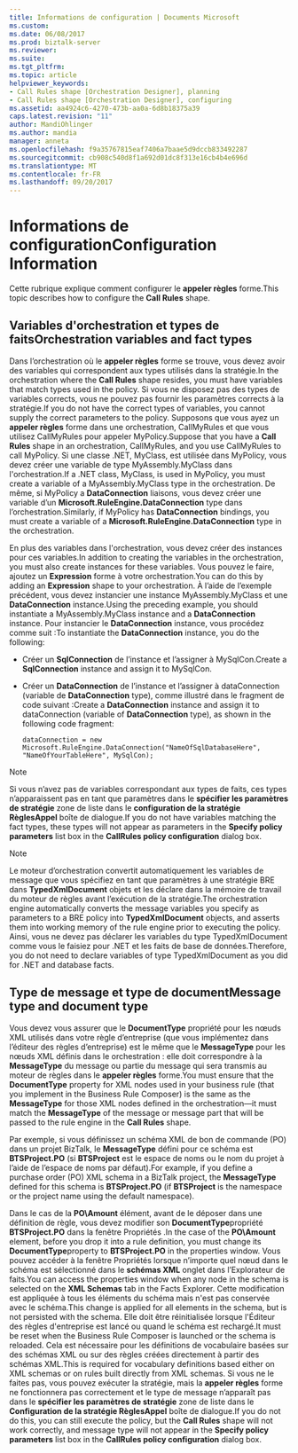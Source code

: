 ```yaml
---
title: Informations de configuration | Documents Microsoft
ms.custom: 
ms.date: 06/08/2017
ms.prod: biztalk-server
ms.reviewer: 
ms.suite: 
ms.tgt_pltfrm: 
ms.topic: article
helpviewer_keywords:
- Call Rules shape [Orchestration Designer], planning
- Call Rules shape [Orchestration Designer], configuring
ms.assetid: aa4924c6-4270-473b-aa0a-6d8b18375a39
caps.latest.revision: "11"
author: MandiOhlinger
ms.author: mandia
manager: anneta
ms.openlocfilehash: f9a35767815eaf7406a7baae5d9dccb833492287
ms.sourcegitcommit: cb908c540d8f1a692d01dc8f313e16cb4b4e696d
ms.translationtype: MT
ms.contentlocale: fr-FR
ms.lasthandoff: 09/20/2017
---
```

# <a name="configuration-information"></a><span data-ttu-id="1c8e0-102">Informations de configuration</span><span class="sxs-lookup"><span data-stu-id="1c8e0-102">Configuration Information</span></span>
<span data-ttu-id="1c8e0-103">Cette rubrique explique comment configurer le **appeler règles** forme.</span><span class="sxs-lookup"><span data-stu-id="1c8e0-103">This topic describes how to configure the **Call Rules** shape.</span></span>  
  
## <a name="orchestration-variables-and-fact-types"></a><span data-ttu-id="1c8e0-104">Variables d'orchestration et types de faits</span><span class="sxs-lookup"><span data-stu-id="1c8e0-104">Orchestration variables and fact types</span></span>  
 <span data-ttu-id="1c8e0-105">Dans l’orchestration où le **appeler règles** forme se trouve, vous devez avoir des variables qui correspondent aux types utilisés dans la stratégie.</span><span class="sxs-lookup"><span data-stu-id="1c8e0-105">In the orchestration where the **Call Rules** shape resides, you must have variables that match types used in the policy.</span></span> <span data-ttu-id="1c8e0-106">Si vous ne disposez pas des types de variables corrects, vous ne pouvez pas fournir les paramètres corrects à la stratégie.</span><span class="sxs-lookup"><span data-stu-id="1c8e0-106">If you do not have the correct types of variables, you cannot supply the correct parameters to the policy.</span></span> <span data-ttu-id="1c8e0-107">Supposons que vous ayez un **appeler règles** forme dans une orchestration, CallMyRules et que vous utilisez CallMyRules pour appeler MyPolicy.</span><span class="sxs-lookup"><span data-stu-id="1c8e0-107">Suppose that you have a **Call Rules** shape in an orchestration, CallMyRules, and you use CallMyRules to call MyPolicy.</span></span> <span data-ttu-id="1c8e0-108">Si une classe .NET, MyClass, est utilisée dans MyPolicy, vous devez créer une variable de type MyAssembly.MyClass dans l'orchestration.</span><span class="sxs-lookup"><span data-stu-id="1c8e0-108">If a .NET class, MyClass, is used in MyPolicy, you must create a variable of a MyAssembly.MyClass type in the orchestration.</span></span> <span data-ttu-id="1c8e0-109">De même, si MyPolicy a **DataConnection** liaisons, vous devez créer une variable d’un **Microsoft.RuleEngine.DataConnection** type dans l’orchestration.</span><span class="sxs-lookup"><span data-stu-id="1c8e0-109">Similarly, if MyPolicy has **DataConnection** bindings, you must create a variable of a **Microsoft.RuleEngine.DataConnection** type in the orchestration.</span></span>  
  
 <span data-ttu-id="1c8e0-110">En plus des variables dans l'orchestration, vous devez créer des instances pour ces variables.</span><span class="sxs-lookup"><span data-stu-id="1c8e0-110">In addition to creating the variables in the orchestration, you must also create instances for these variables.</span></span> <span data-ttu-id="1c8e0-111">Vous pouvez le faire, ajoutez un **Expression** forme à votre orchestration.</span><span class="sxs-lookup"><span data-stu-id="1c8e0-111">You can do this by adding an **Expression** shape to your orchestration.</span></span> <span data-ttu-id="1c8e0-112">À l’aide de l’exemple précédent, vous devez instancier une instance MyAssembly.MyClass et une **DataConnection** instance.</span><span class="sxs-lookup"><span data-stu-id="1c8e0-112">Using the preceding example, you should instantiate a MyAssembly.MyClass instance and a **DataConnection** instance.</span></span> <span data-ttu-id="1c8e0-113">Pour instancier le **DataConnection** instance, vous procédez comme suit :</span><span class="sxs-lookup"><span data-stu-id="1c8e0-113">To instantiate the **DataConnection** instance, you do the following:</span></span>  
  
-   <span data-ttu-id="1c8e0-114">Créer un **SqlConnection** de l’instance et l’assigner à MySqlCon.</span><span class="sxs-lookup"><span data-stu-id="1c8e0-114">Create a **SqlConnection** instance and assign it to MySqlCon.</span></span>  
  
-   <span data-ttu-id="1c8e0-115">Créer un **DataConnection** de l’instance et l’assigner à dataConnection (variable de **DataConnection** type), comme illustré dans le fragment de code suivant :</span><span class="sxs-lookup"><span data-stu-id="1c8e0-115">Create a **DataConnection** instance and assign it to dataConnection (variable of **DataConnection** type), as shown in the following code fragment:</span></span>  
  
    ```  
    dataConnection = new Microsoft.RuleEngine.DataConnection("NameOfSqlDatabaseHere", "NameOfYourTableHere", MySqlCon);  
    ```  
  
> [!NOTE]
>  <span data-ttu-id="1c8e0-116">Si vous n’avez pas de variables correspondant aux types de faits, ces types n’apparaissent pas en tant que paramètres dans le **spécifier les paramètres de stratégie** zone de liste dans le **configuration de la stratégie RèglesAppel** boîte de dialogue.</span><span class="sxs-lookup"><span data-stu-id="1c8e0-116">If you do not have variables matching the fact types, these types will not appear as parameters in the **Specify policy parameters** list box in the **CallRules policy configuration** dialog box.</span></span>  
  
> [!NOTE]
>  <span data-ttu-id="1c8e0-117">Le moteur d’orchestration convertit automatiquement les variables de message que vous spécifiez en tant que paramètres à une stratégie BRE dans **TypedXmlDocument** objets et les déclare dans la mémoire de travail du moteur de règles avant l’exécution de la stratégie.</span><span class="sxs-lookup"><span data-stu-id="1c8e0-117">The orchestration engine automatically converts the message variables you specify as parameters to a BRE policy into **TypedXmlDocument** objects, and asserts them into working memory of the rule engine prior to executing the policy.</span></span> <span data-ttu-id="1c8e0-118">Ainsi, vous ne devez pas déclarer les variables du type TypedXmlDocument comme vous le faisiez pour .NET et les faits de base de données.</span><span class="sxs-lookup"><span data-stu-id="1c8e0-118">Therefore, you do not need to declare variables of type TypedXmlDocument as you did for .NET and database facts.</span></span>  
  
## <a name="message-type-and-document-type"></a><span data-ttu-id="1c8e0-119">Type de message et type de document</span><span class="sxs-lookup"><span data-stu-id="1c8e0-119">Message type and document type</span></span>  
 <span data-ttu-id="1c8e0-120">Vous devez vous assurer que le **DocumentType** propriété pour les nœuds XML utilisés dans votre règle d’entreprise (que vous implémentez dans l’éditeur des règles d’entreprise) est le même que le **MessageType** pour les nœuds XML définis dans le orchestration : elle doit correspondre à la **MessageType** du message ou partie du message qui sera transmis au moteur de règles dans le **appeler règles** forme.</span><span class="sxs-lookup"><span data-stu-id="1c8e0-120">You must ensure that the **DocumentType** property for XML nodes used in your business rule (that you implement in the Business Rule Composer) is the same as the **MessageType** for those XML nodes defined in the orchestration—it must match the **MessageType** of the message or message part that will be passed to the rule engine in the **Call Rules** shape.</span></span>  
  
 <span data-ttu-id="1c8e0-121">Par exemple, si vous définissez un schéma XML de bon de commande (PO) dans un projet BizTalk, le **MessageType** défini pour ce schéma est **BTSProject.PO** (si **BTSProject** est le espace de noms ou le nom du projet à l’aide de l’espace de noms par défaut).</span><span class="sxs-lookup"><span data-stu-id="1c8e0-121">For example, if you define a purchase order (PO) XML schema in a BizTalk project, the **MessageType** defined for this schema is **BTSProject.PO** (if **BTSProject** is the namespace or the project name using the default namespace).</span></span>  
  
 <span data-ttu-id="1c8e0-122">Dans le cas de la **PO\Amount** élément, avant de le déposer dans une définition de règle, vous devez modifier son **DocumentType**propriété **BTSProject.PO** dans la fenêtre Propriétés .</span><span class="sxs-lookup"><span data-stu-id="1c8e0-122">In the case of the **PO\Amount** element, before you drop it into a rule definition, you must change its **DocumentType**property to **BTSProject.PO** in the properties window.</span></span> <span data-ttu-id="1c8e0-123">Vous pouvez accéder à la fenêtre Propriétés lorsque n’importe quel nœud dans le schéma est sélectionné dans le **schémas XML** onglet dans l’Explorateur de faits.</span><span class="sxs-lookup"><span data-stu-id="1c8e0-123">You can access the properties window when any node in the schema is selected on the **XML Schemas** tab in the Facts Explorer.</span></span> <span data-ttu-id="1c8e0-124">Cette modification est appliquée à tous les éléments du schéma mais n'est pas conservée avec le schéma.</span><span class="sxs-lookup"><span data-stu-id="1c8e0-124">This change is applied for all elements in the schema, but is not persisted with the schema.</span></span> <span data-ttu-id="1c8e0-125">Elle doit être réinitialisée lorsque l'Éditeur des règles d'entreprise est lancé ou quand le schéma est rechargé.</span><span class="sxs-lookup"><span data-stu-id="1c8e0-125">It must be reset when the Business Rule Composer is launched or the schema is reloaded.</span></span> <span data-ttu-id="1c8e0-126">Cela est nécessaire pour les définitions de vocabulaire basées sur des schémas XML ou sur des règles créées directement à partir des schémas XML.</span><span class="sxs-lookup"><span data-stu-id="1c8e0-126">This is required for vocabulary definitions based either on XML schemas or on rules built directly from XML schemas.</span></span> <span data-ttu-id="1c8e0-127">Si vous ne le faites pas, vous pouvez exécuter la stratégie, mais la **appeler règles** forme ne fonctionnera pas correctement et le type de message n’apparaît pas dans le **spécifier les paramètres de stratégie** zone de liste dans le  **Configuration de la stratégie RèglesAppel** boîte de dialogue.</span><span class="sxs-lookup"><span data-stu-id="1c8e0-127">If you do not do this, you can still execute the policy, but the **Call Rules** shape will not work correctly, and message type will not appear in the **Specify policy parameters** list box in the **CallRules policy configuration** dialog box.</span></span>